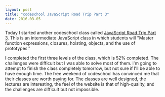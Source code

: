 ```yaml
---
layout: post
title: "codeschool JavaScript Road Trip Part 3"
date: 2016-03-05
---
```

Today I started another codeschool class called [JavaScript Road Trip Part 3](https://www.codeschool.com/courses/javascript-road-trip-part-3). This is an intermediate JavaScript class in which students will "Master function expressions, closures, hoisting, objects, and the use of prototypes."

I completed the first three levels of the class, which is 52% completed. The challenges were difficult but I was able to solve most of them. I'm going to attempt to finish the class completely tomorrow, but not sure if I'll be able to have enough time. The free weekend of codeschool has convinced me that their classes are worth paying for. The classes are well designed, the lectures are interesting, the feel of the website is that of high-quality, and the challenges are difficult but not impossible.
